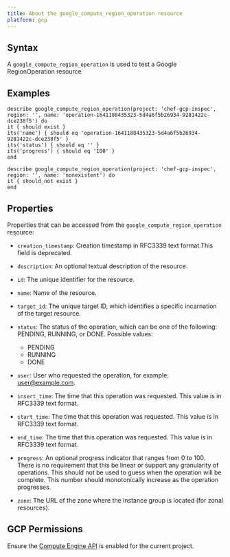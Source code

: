 ```yaml
---
title: About the google_compute_region_operation resource
platform: gcp
---
```


## Syntax
A `google_compute_region_operation` is used to test a Google RegionOperation resource

## Examples
```
describe google_compute_region_operation(project: 'chef-gcp-inspec', region: '', name: 'operation-1641188435323-5d4a6f5b26934-9281422c-dce238f5') do
it { should exist }
its('name') { should eq 'operation-1641188435323-5d4a6f5b26934-9281422c-dce238f5' }
its('status') { should eq '' }
its('progress') { should eq '100' }
end

describe google_compute_region_operation(project: 'chef-gcp-inspec', region: '', name: 'nonexistent') do
it { should_not exist }
end
```

## Properties
Properties that can be accessed from the `google_compute_region_operation` resource:


  * `creation_timestamp`: Creation timestamp in RFC3339 text format.This field is deprecated.

  * `description`: An optional textual description of the resource.

  * `id`: The unique identifier for the resource.

  * `name`: Name of the resource.

  * `target_id`: The unique target ID, which identifies a specific incarnation of the target resource.

  * `status`: The status of the operation, which can be one of the following: PENDING, RUNNING, or DONE.
  Possible values:
    * PENDING
    * RUNNING
    * DONE

  * `user`: User who requested the operation, for example: user@example.com.

  * `insert_time`: The time that this operation was requested. This value is in RFC3339 text format.

  * `start_time`: The time that this operation was requested. This value is in RFC3339 text format.

  * `end_time`: The time that this operation was requested. This value is in RFC3339 text format.

  * `progress`: An optional progress indicator that ranges from 0 to 100. There is no requirement that this be linear or support any granularity of operations. This should not be used to guess when the operation will be complete. This number should monotonically increase as the operation progresses.

  * `zone`: The URL of the zone where the instance group is located (for zonal resources).


## GCP Permissions

Ensure the [Compute Engine API](https://console.cloud.google.com/apis/library/compute.googleapis.com/) is enabled for the current project.
